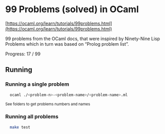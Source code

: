 # 99 Problems (solved) in OCaml

[https://ocaml.org/learn/tutorials/99problems.html](https://ocaml.org/learn/tutorials/99problems.html)

99 problems from the OCaml docs, that were inspired by Ninety-Nine Lisp Problems which in turn was based on “Prolog problem list”.

Progress: 17 / 99

## Running

### Running a single problem

```sh
  ocaml ./<problem-n>-<problem-name>/<problem-name>.ml
```

<sub>See folders to get problems numbers and names</sub>

### Running all problems

```sh
  make test
```
